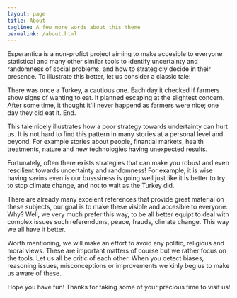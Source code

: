 ```yaml
---
layout: page
title: About
tagline: A few more words about this theme
permalink: /about.html
---
```



Esperantica is a non-profict project aiming to make accesible to everyone statistical and many other similar tools 
to identify uncertainty and randomness of social problems, and how to strategicly decide in their presence. 
To illustrate this better, let us consider a classic tale:

There was once a Turkey, a cautious one. Each day it checked if farmers show signs of wanting to eat. It planned escaping
at the slightest concern. After some time, it thought it'll never happend as farmers were nice; one day they did eat it. End.

This tale nicely illustrates how a poor strategy towards undertainty can hurt us. It is not hard to find this pattern in many  stories at a personal level and beyond. For example stories about people, finantial markets, health treatments, nature and new technologies having unexpected results.

Fortunately, often there exists strategies that can make you robust and even rescilient towards 
uncertainty and randomness! For example, it is wise having savins even is our busssiness is going well just like it is better to try to stop climate change, and not to wait as the Turkey did. 

There are already many excelent references that provide great material on these subjects, our goal is to make these visible and accesible to everyone. Why? Well, we very much prefer this way, to be all better equipt to deal with complex issues such referendums, peace, frauds, climate change. This way we all have it better. 

Worth mentioning, we will make an effort to avoid any politic, religious and moral views. 
These are important matters of course but we rather focus on the tools. Let us all be critic of each other. 
When you detect biases, reasoning issues, misconceptions or improvements we kinly beg us to make us aware of these.

Hope you have fun! Thanks for taking some of your precious time to visit us!
